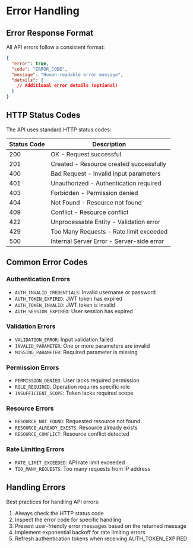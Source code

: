 # Error Handling

## Error Response Format
All API errors follow a consistent format:

```json
{
  "error": true,
  "code": "ERROR_CODE",
  "message": "Human-readable error message",
  "details": {
    // Additional error details (optional)
  }
}
```

## HTTP Status Codes
The API uses standard HTTP status codes:

| Status Code | Description |
|-------------|-------------|
| 200 | OK - Request successful |
| 201 | Created - Resource created successfully |
| 400 | Bad Request - Invalid input parameters |
| 401 | Unauthorized - Authentication required |
| 403 | Forbidden - Permission denied |
| 404 | Not Found - Resource not found |
| 409 | Conflict - Resource conflict |
| 422 | Unprocessable Entity - Validation error |
| 429 | Too Many Requests - Rate limit exceeded |
| 500 | Internal Server Error - Server-side error |

## Common Error Codes

### Authentication Errors
- `AUTH_INVALID_CREDENTIALS`: Invalid username or password
- `AUTH_TOKEN_EXPIRED`: JWT token has expired
- `AUTH_TOKEN_INVALID`: JWT token is invalid
- `AUTH_SESSION_EXPIRED`: User session has expired

### Validation Errors
- `VALIDATION_ERROR`: Input validation failed
- `INVALID_PARAMETER`: One or more parameters are invalid
- `MISSING_PARAMETER`: Required parameter is missing

### Permission Errors
- `PERMISSION_DENIED`: User lacks required permission
- `ROLE_REQUIRED`: Operation requires specific role
- `INSUFFICIENT_SCOPE`: Token lacks required scope

### Resource Errors
- `RESOURCE_NOT_FOUND`: Requested resource not found
- `RESOURCE_ALREADY_EXISTS`: Resource already exists
- `RESOURCE_CONFLICT`: Resource conflict detected

### Rate Limiting Errors
- `RATE_LIMIT_EXCEEDED`: API rate limit exceeded
- `TOO_MANY_REQUESTS`: Too many requests from IP address

## Handling Errors
Best practices for handling API errors:

1. Always check the HTTP status code
2. Inspect the error code for specific handling
3. Present user-friendly error messages based on the returned message
4. Implement exponential backoff for rate limiting errors
5. Refresh authentication tokens when receiving AUTH_TOKEN_EXPIRED